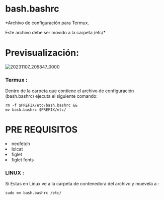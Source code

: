 # bash.bashrc

*Archivo de configuración para Termux.


Este archivo debe ser movido a la carpeta /etc/*

# Previsualización:

![20231107_205847_0000](https://github.com/Arturo254/bash.bashrc/assets/87346871/661c979b-cdba-44e1-9e90-32a6b4174de3)



### Termux : 

Dentro de la carpeta que contiene el archivo de configuración (bash.bashrc) ejecuta el siguiente comando:
```
rm -f $PREFIX/etc/bash.bashrc &&
mv bash.bashrc $PREFIX/etc/ 
```

# PRE REQUISITOS 

<li>neofetch 
<li>lolcat 
<li>figlet 
<li>figlet fonts
</li>


### LINUX :

Si Estas en Linux ve a la carpeta de contenedora del archivo y muevela a :

```
sudo mv bash.bashrc /etc/


